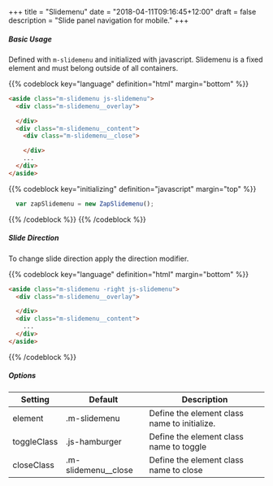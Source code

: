 +++
title = "Slidemenu"
date = "2018-04-11T09:16:45+12:00"
draft = false
description = "Slide panel navigation for mobile."
+++

##### Basic Usage

Defined with `m-slidemenu` and initialized with javascript. Slidemenu is a fixed element and must belong outside of all containers.

{{% codeblock key="language" definition="html" margin="bottom" %}}
  ```html
  <aside class="m-slidemenu js-slidemenu">
    <div class="m-slidemenu__overlay">

    </div>
    <div class="m-slidemenu__content">
      <div class="m-slidemenu__close">

      </div>
      ...
    </div>
  </aside>
  ```

  {{% codeblock key="initializing" definition="javascript" margin="top" %}}
  ```javascript
    var zapSlidemenu = new ZapSlidemenu();
  ```
  {{% /codeblock %}}
{{% /codeblock %}}

##### Slide Direction

To change slide direction apply the direction modifier.

{{% codeblock key="language" definition="html" margin="bottom" %}}
  ```html
  <aside class="m-slidemenu -right js-slidemenu">
    <div class="m-slidemenu__overlay">

    </div>
    <div class="m-slidemenu__content">
      ...
    </div>
  </aside>
  ```
{{% /codeblock %}}

##### Options

<table class="m-table -stack -fluid">
  <thead>
    <tr>
      <th>
        <strong>Setting</strong>
      </th>
      <th>
        <strong>Default</strong>
      </th>
      <th>
        <strong>Description</strong>
      </th>
    </tr>
  </thead>
  <tbody>
    <tr>
      <td data-label="Setting">
        element
      </td>
      <td data-label="Default">
        .m-slidemenu
      </td>
      <td data-label="Description">
        Define the element class name to initialize.
      </td>
    </tr>
    <tr>
      <td data-label="Setting">
        toggleClass
      </td>
      <td data-label="Default">
        .js-hamburger
      </td>
      <td data-label="Description">
        Define the element class name to toggle
      </td>
    </tr>
    <tr>
      <td data-label="Setting">
        closeClass
      </td>
      <td data-label="Default">
        .m-slidemenu__close
      </td>
      <td data-label="Description">
        Define the element class name to close
      </td>
    </tr>
  </tbody>
</table>
